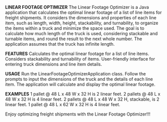 **LINEAR FOOTAGE OPTIMIZER**
The Linear Footage Optimizer is a Java application that calculates the optimal linear footage of a list of line items for freight shipments. 
It considers the dimensions and properties of each line item, such as length, width, height, stackability, and turnability, to organize the items within a truck and minimize the space used. 
The goal is to calculate how much length of the truck is used, considering stackable and turnable items, and round the result to the next whole number. The application assumes that the truck has infinite length.

**FEATURES**
Calculates the optimal linear footage for a list of line items.
Considers stackability and turnability of items.
User-friendly interface for entering truck dimensions and line item details.

**USAGE**
Run the LinearFootageOptimizerApplication class.
Follow the prompts to input the dimensions of the truck and the details of each line item.
The application will calculate and display the optimal linear footage.

**EXAMPLES**
1 pallet @ 48 L x 48 W x 32 H is 2 linear feet.
2 pallets @ 48 L x 48 W x 32 H is 4 linear feet.
2 pallets @ 48 L x 48 W x 32 H, stackable, is 2 linear feet.
1 pallet @ 48 L x 62 W x 32 H is 4 linear feet.

Enjoy optimizing freight shipments with the Linear Footage Optimizer!!!
